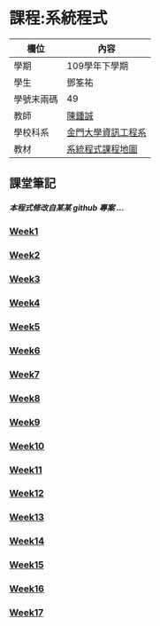 # 課程:系統程式

欄位 | 內容
-----|--------
學期 | 109學年下學期
學生 | 鄧筌祐
學號末兩碼| 49
教師 | [陳鍾誠](https://www.nqu.edu.tw/educsie/index.php?act=blog&code=list&ids=4)
學校科系| [金門大學資訊工程系](https://www.nqu.edu.tw/educsie/index.php?)
教材 | [系統程式課程地圖](https://gitlab.com/ccc109/sp/-/blob/master/map.md)


## 課堂筆記
##### 本程式修改自某某 github 專案 ...

### [Week1](https://github.com/Deng-James/2021-System-Programming/blob/main/%E7%B3%BB%E7%B5%B1%E7%A8%8B%E5%BC%8F%20%E7%AD%86%E8%A8%98/Week1.md)
### [Week2](https://github.com/Deng-James/2021-System-Programming/blob/main/%E7%B3%BB%E7%B5%B1%E7%A8%8B%E5%BC%8F%20%E7%AD%86%E8%A8%98/Week2.md)
### [Week3]()
### [Week4]()
### [Week5]()
### [Week6]()
### [Week7]()
### [Week8]()
### [Week9]()
### [Week10]()
### [Week11]()
### [Week12]()
### [Week13]()
### [Week14]()
### [Week15]()
### [Week16]()
### [Week17]()
